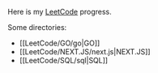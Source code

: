 Here is my [LeetCode](https://leetcode.com/dutixlf/) progress.

Some directories:

* [[LeetCode/GO/go|GO]]
* [[LeetCode/NEXT.JS/next.js|NEXT.JS]]
* [[LeetCode/SQL/sql|SQL]]
